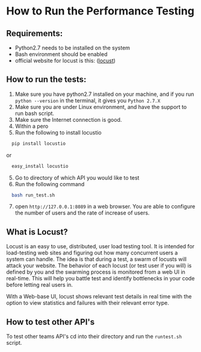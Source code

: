 # How to Run the Performance Testing

##  Requirements:
* Python2.7 needs to be installed on the system
* Bash environment should be enabled
* official website for locust is this: ([locust](http://locust.io))

## How to run the tests:
1. Make sure you have python2.7 installed on your machine, and
if you run `python --version` in the terminal, it gives you
`Python 2.7.X`
2. Make sure you are under Linux environment, and have the support to run bash script.
3. Make sure the Internet connection is good.
5. Within a pero
5. Run the following to install locustio
```bash
  pip install locustio
```
or 
```bash
  easy_install locustio
```
5. Go to directory of which API you would like to test
6. Run the following command
```bash
  bash run_test.sh
```
7. open `http://127.0.0.1:8089` in a web browser. You are able to configure the number of users and the rate of increase of users.

## What is Locust?
Locust is an easy to use, distributed, user load testing tool. It is intended for load-testing web sites and figuring out how many concurrent users a system can handle. The idea is that during a test, a swarm of locusts will attack your website. The behavior of each locust (or test user if you will) is defined by you and the swarming process is monitored from a web UI in real-time. This will help you battle test and identify bottlenecks in your code before letting real users in.

With a Web-base UI, locust shows relevant test details in real time with the option to view statistics and failures with their relevant error type.

## How to test other API's
To test other teams API's cd into their directory and run the `runtest.sh` script.
